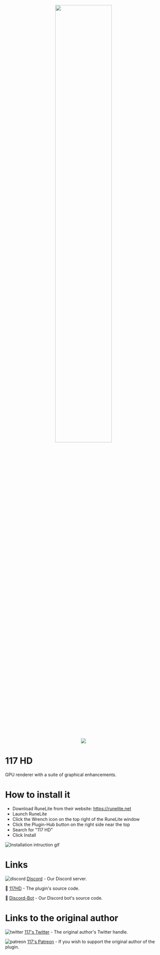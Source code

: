 <p align="center"><img width=60% src="https://user-images.githubusercontent.com/831317/223843536-9aa497c7-37ed-4d5f-98fd-1ba8aaa99d40.png"></p>

<p align="center">
  <img src="https://img.shields.io/discord/886733267284398130.svg?label=Discord&logo=Discord&colorB=7289da&style=for-the-badge">
</p>


# 117 HD

GPU renderer with a suite of graphical enhancements.

# How to install it

- Download RuneLite from their website: https://runelite.net
- Launch RuneLite
- Click the Wrench icon on the top right of the RuneLite window
- Click the Plugin-Hub button on the right side near the top
- Search for "117 HD"
- Click Install

![Installation intruction gif](https://user-images.githubusercontent.com/72366279/223843005-6175c825-7f35-4bcb-84eb-882321a017f7.gif)

# Links
![discord](https://user-images.githubusercontent.com/5789682/173276137-8ea82e88-4ec1-444f-baf0-4b0dc171901f.png)
[Discord](https://discord.gg/U4p6ChjgSE) - Our Discord server.

🔌 [117HD](https://github.com/117HD/RLHD) - The plugin's source code.

🤖 [Discord-Bot](https://github.com/117HD/discord-bot) - Our Discord bot's source code.

# Links to the original author
![twitter](https://user-images.githubusercontent.com/5789682/173276125-347af1a5-e866-4770-97b2-7ebd3ab1aaa6.png)
[117's Twitter](https://twitter.com/117scape) - The original author's Twitter handle.

![patreon](https://user-images.githubusercontent.com/5789682/173276176-22dd9dcc-40c8-472b-9da2-455eebec296a.png)
[117's Patreon](https://www.patreon.com/RS_117) - If you wish to support the original author of the plugin.
